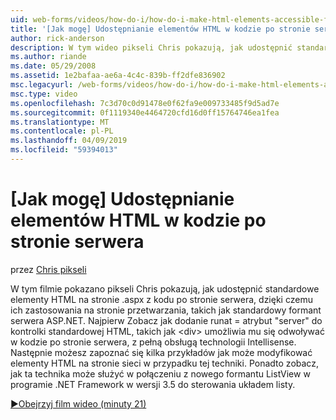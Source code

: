 ```yaml
---
uid: web-forms/videos/how-do-i/how-do-i-make-html-elements-accessible-from-server-side-code
title: '[Jak mogę] Udostępnianie elementów HTML w kodzie po stronie serwera | Dokumentacja firmy Microsoft'
author: rick-anderson
description: W tym wideo pikseli Chris pokazują, jak udostępnić standardowych elementów kodu HTML na stronie .aspx z kodu po stronie serwera, dzięki czemu może służyć w opcja przetwa strony...
ms.author: riande
ms.date: 05/29/2008
ms.assetid: 1e2bafaa-ae6a-4c4c-839b-ff2dfe836902
msc.legacyurl: /web-forms/videos/how-do-i/how-do-i-make-html-elements-accessible-from-server-side-code
msc.type: video
ms.openlocfilehash: 7c3d70c0d91478e0f62fa9e009733485f9d5ad7e
ms.sourcegitcommit: 0f1119340e4464720cfd16d0ff15764746ea1fea
ms.translationtype: MT
ms.contentlocale: pl-PL
ms.lasthandoff: 04/09/2019
ms.locfileid: "59394013"
---
```

# <a name="how-do-i-make-html-elements-accessible-from-server-side-code"></a>[Jak mogę] Udostępnianie elementów HTML w kodzie po stronie serwera

przez [Chris pikseli](https://twitter.com/chrispels)

W tym filmie pokazano pikseli Chris pokazują, jak udostępnić standardowe elementy HTML na stronie .aspx z kodu po stronie serwera, dzięki czemu ich zastosowania na stronie przetwarzania, takich jak standardowy formant serwera ASP.NET. Najpierw Zobacz jak dodanie runat = atrybut "server" do kontrolki standardowej HTML, takich jak &lt;div&gt; umożliwia mu się odwoływać w kodzie po stronie serwera, z pełną obsługą technologii Intellisense. Następnie możesz zapoznać się kilka przykładów jak może modyfikować elementy HTML na stronie sieci w przypadku tej techniki. Ponadto zobacz, jak ta technika może służyć w połączeniu z nowego formantu ListView w programie .NET Framework w wersji 3.5 do sterowania układem listy.

[&#9654;Obejrzyj film wideo (minuty 21)](https://channel9.msdn.com/Blogs/ASP-NET-Site-Videos/how-do-i-make-html-elements-accessible-from-server-side-code)
